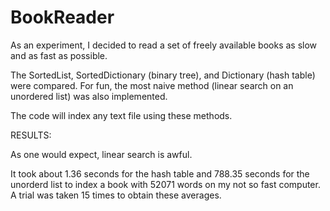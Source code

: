# BookReader

As an experiment, I decided to read a set of freely available books as slow and as fast as possible.

The SortedList, SortedDictionary (binary tree), and Dictionary (hash table) were compared.
For fun, the most naive method (linear search on an unordered list) was also implemented.

The code will index any text file using these methods.

RESULTS:

As one would expect, linear search is awful. 

It took about 1.36 seconds for the hash table and 788.35 seconds for the unorderd list to index a book with 52071 words on my not so fast computer. A trial was taken 15 times to obtain these averages.
